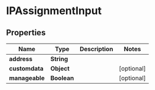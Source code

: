 
# IPAssignmentInput

## Properties
Name | Type | Description | Notes
------------ | ------------- | ------------- | -------------
**address** | **String** |  | 
**customdata** | **Object** |  |  [optional]
**manageable** | **Boolean** |  |  [optional]



